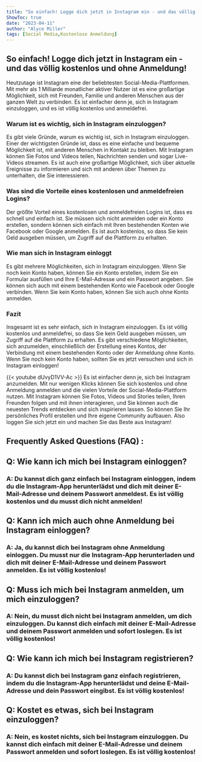 ```yaml
---
title: "So einfach! Logge dich jetzt in Instagram ein - und das völlig kostenlos und ohne Anmeldung!"
ShowToc: true 
date: "2023-04-11"
author: "Alyce Miller" 
tags: [Social Media,Kostenlose Anmeldung]
---
```

## So einfach! Logge dich jetzt in Instagram ein - und das völlig kostenlos und ohne Anmeldung!

Heutzutage ist Instagram eine der beliebtesten Social-Media-Plattformen. Mit mehr als 1 Milliarde monatlicher aktiver Nutzer ist es eine großartige Möglichkeit, sich mit Freunden, Familie und anderen Menschen aus der ganzen Welt zu verbinden. Es ist einfacher denn je, sich in Instagram einzuloggen, und es ist völlig kostenlos und anmeldefrei.

### Warum ist es wichtig, sich in Instagram einzuloggen?

Es gibt viele Gründe, warum es wichtig ist, sich in Instagram einzuloggen. Einer der wichtigsten Gründe ist, dass es eine einfache und bequeme Möglichkeit ist, mit anderen Menschen in Kontakt zu bleiben. Mit Instagram können Sie Fotos und Videos teilen, Nachrichten senden und sogar Live-Videos streamen. Es ist auch eine großartige Möglichkeit, sich über aktuelle Ereignisse zu informieren und sich mit anderen über Themen zu unterhalten, die Sie interessieren.

### Was sind die Vorteile eines kostenlosen und anmeldefreien Logins?

Der größte Vorteil eines kostenlosen und anmeldefreien Logins ist, dass es schnell und einfach ist. Sie müssen sich nicht anmelden oder ein Konto erstellen, sondern können sich einfach mit Ihren bestehenden Konten wie Facebook oder Google anmelden. Es ist auch kostenlos, so dass Sie kein Geld ausgeben müssen, um Zugriff auf die Plattform zu erhalten.

### Wie man sich in Instagram einloggt

Es gibt mehrere Möglichkeiten, sich in Instagram einzuloggen. Wenn Sie noch kein Konto haben, können Sie ein Konto erstellen, indem Sie ein Formular ausfüllen und Ihre E-Mail-Adresse und ein Passwort angeben. Sie können sich auch mit einem bestehenden Konto wie Facebook oder Google verbinden. Wenn Sie kein Konto haben, können Sie sich auch ohne Konto anmelden.

### Fazit

Insgesamt ist es sehr einfach, sich in Instagram einzuloggen. Es ist völlig kostenlos und anmeldefrei, so dass Sie kein Geld ausgeben müssen, um Zugriff auf die Plattform zu erhalten. Es gibt verschiedene Möglichkeiten, sich anzumelden, einschließlich der Erstellung eines Kontos, der Verbindung mit einem bestehenden Konto oder der Anmeldung ohne Konto. Wenn Sie noch kein Konto haben, sollten Sie es jetzt versuchen und sich in Instagram einloggen!

{{< youtube dUvyD1VV-Ac >}} 
Es ist einfacher denn je, sich bei Instagram anzumelden. Mit nur wenigen Klicks können Sie sich kostenlos und ohne Anmeldung anmelden und die vielen Vorteile der Social-Media-Plattform nutzen. Mit Instagram können Sie Fotos, Videos und Stories teilen, Ihren Freunden folgen und mit ihnen interagieren, und Sie können auch die neuesten Trends entdecken und sich inspirieren lassen. So können Sie Ihr persönliches Profil erstellen und Ihre eigene Community aufbauen. Also loggen Sie sich jetzt ein und machen Sie das Beste aus Instagram!

## Frequently Asked Questions (FAQ) :
<h2>Q: Wie kann ich mich bei Instagram einloggen?</h2>

<h3>A: Du kannst dich ganz einfach bei Instagram einloggen, indem du die Instagram-App herunterlädst und dich mit deiner E-Mail-Adresse und deinem Passwort anmeldest. Es ist völlig kostenlos und du musst dich nicht anmelden!</h3>

<h2>Q: Kann ich mich auch ohne Anmeldung bei Instagram einloggen?</h2>

<h3>A: Ja, du kannst dich bei Instagram ohne Anmeldung einloggen. Du musst nur die Instagram-App herunterladen und dich mit deiner E-Mail-Adresse und deinem Passwort anmelden. Es ist völlig kostenlos!</h3>

<h2>Q: Muss ich mich bei Instagram anmelden, um mich einzuloggen?</h2>

<h3>A: Nein, du musst dich nicht bei Instagram anmelden, um dich einzuloggen. Du kannst dich einfach mit deiner E-Mail-Adresse und deinem Passwort anmelden und sofort loslegen. Es ist völlig kostenlos!</h3>

<h2>Q: Wie kann ich mich bei Instagram registrieren?</h2>

<h3>A: Du kannst dich bei Instagram ganz einfach registrieren, indem du die Instagram-App herunterlädst und deine E-Mail-Adresse und dein Passwort eingibst. Es ist völlig kostenlos!</h3>

<h2>Q: Kostet es etwas, sich bei Instagram einzuloggen?</h2>

<h3>A: Nein, es kostet nichts, sich bei Instagram einzuloggen. Du kannst dich einfach mit deiner E-Mail-Adresse und deinem Passwort anmelden und sofort loslegen. Es ist völlig kostenlos!</h3>


